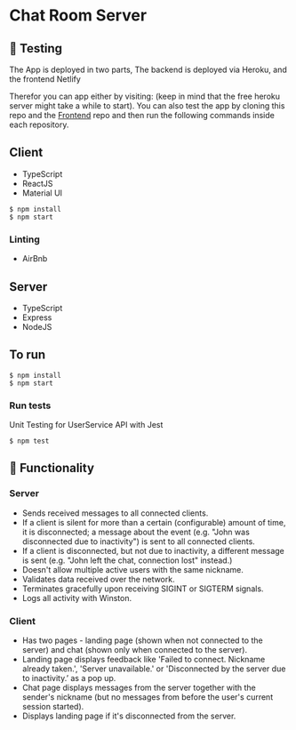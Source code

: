 # Chat Room Server

## 🧪 Testing

The App is deployed in two parts, The backend is deployed via Heroku, and the frontend Netlify

Therefor you can app either by visiting:  (keep in mind that the free heroku server might take a while to start). You can also test the app by cloning this repo and the [Frontend](https://github.com/lwears/webchat-client) repo and then run the following commands inside each repository.

## Client

- TypeScript
- ReactJS
- Material UI

```
$ npm install
$ npm start
```

### Linting
- AirBnb

## Server

- TypeScript
- Express
- NodeJS

## To run

```
$ npm install
$ npm start
```

### Run tests
Unit Testing for UserService API with Jest

```
$ npm test
```

## 🧰 Functionality

### Server

- Sends received messages to all connected clients.
- If a client is silent for more than a certain (configurable) amount of time, it is
  disconnected; a message about the event (e.g. "John was disconnected due to
  inactivity") is sent to all connected clients.
- If a client is disconnected, but not due to inactivity, a different message is sent (e.g.
  "John left the chat, connection lost" instead.)
- Doesn't allow multiple active users with the same nickname.
- Validates data received over the network.
- Terminates gracefully upon receiving SIGINT or SIGTERM signals.
- Logs all activity with Winston.

### Client

- Has two pages - landing page (shown when not connected to the server) and chat
  (shown only when connected to the server).
- Landing page displays feedback like 'Failed to connect. Nickname already taken.', 'Server unavailable.' or 'Disconnected by the server due to inactivity.’ as a pop up.
- Chat page displays messages from the server together with the sender's nickname (but
  no messages from before the user's current session started).
- Displays landing page if it's disconnected from the server.
